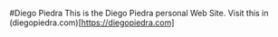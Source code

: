 #Diego Piedra
This is the Diego Piedra personal Web Site.
Visit this in (diegopiedra.com)[https://diegopiedra.com]
